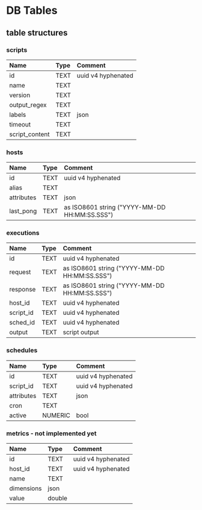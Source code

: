 # DB Tables

## table structures

### scripts

| Name | Type | Comment
:--- | :--- | :---
| id | TEXT | uuid v4 hyphenated
| name | TEXT |
| version | TEXT |
| output_regex | TEXT |
| labels | TEXT | json |
| timeout | TEXT |
| script_content | TEXT |

### hosts

| Name | Type | Comment
:--- | :--- | :---
| id | TEXT | uuid v4 hyphenated
| alias | TEXT |
| attributes | TEXT | json |
| last_pong | TEXT | as ISO8601 string ("YYYY-MM-DD HH:MM:SS.SSS")

### executions

| Name | Type | Comment
:--- | :--- | :---
| id | TEXT | uuid v4 hyphenated
| request | TEXT | as ISO8601 string ("YYYY-MM-DD HH:MM:SS.SSS")
| response | TEXT | as ISO8601 string ("YYYY-MM-DD HH:MM:SS.SSS")
| host_id | TEXT | uuid v4 hyphenated
| script_id | TEXT | uuid v4 hyphenated
| sched_id | TEXT | uuid v4 hyphenated
| output | TEXT | script output

### schedules

| Name | Type | Comment
:--- | :--- | :---
| id | TEXT | uuid v4 hyphenated
| script_id | TEXT | uuid v4 hyphenated
| attributes | TEXT | json |
| cron | TEXT |
| active | NUMERIC | bool

### metrics - not implemented yet

| Name | Type | Comment
:--- | :--- | :---
| id | TEXT | uuid v4 hyphenated
| host_id | TEXT | uuid v4 hyphenated
| name | TEXT |
| dimensions | json
| value | double |
